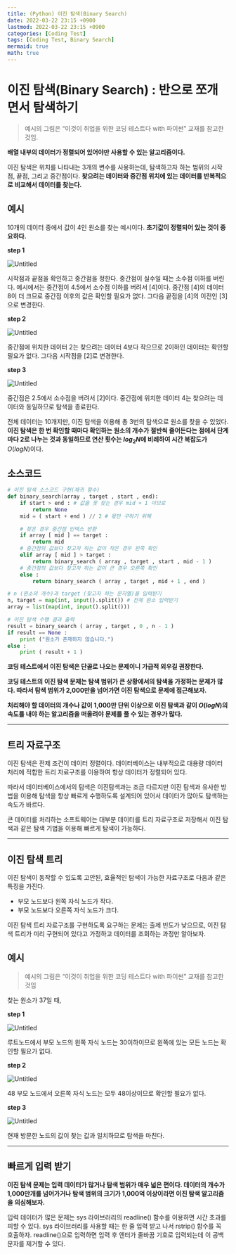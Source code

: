 ```yaml
---
title: (Python) 이진 탐색(Binary Search)
date: 2022-03-22 23:15 +0900
lastmod: 2022-03-22 23:15 +0900
categories: [Coding Test]
tags: [Coding Test, Binary Search]
mermaid: true
math: true
---
```


# 이진 탐색(Binary Search) : **반으로 쪼개면서 탐색하기**

> 예시의 그림은 “이것이 취업을 위한 코딩 테스트다 with 파이썬” 교재를 참고한 것임.
>

**배열 내부의 데이터가 정렬되어 있어야만 사용할 수 있는 알고리즘이다.** 

이진 탐색은 위치를 나타내는 3개의 변수를 사용하는데, 탐색하고자 하는 범위의 시작점, 끝점, 그리고 중간점이다. **찾으려는 데이터와 중간점 위치에 있는 데이터를 반복적으로 비교해서 데이터를 찾는다.**

## 예시

10개의 데이터 중에서 값이 4인 원소를 찾는 예시이다. **초기값이 정렬되어 있는 것이 중요하다.**

**step 1**

![Untitled](/assets/img/2022-03-22-binarySearch1/Untitled.png)

시작점과 끝점을 확인하고 중간점을 정한다. 중간점이 실수일 때는 소수점 이하를 버린다. 예시에서는 중간점이 4.5에서 소수점 이하를 버려서 [4]이다. 중간점 [4]의 데이터 8이 더 크므로 중간점 이후의 값은 확인할 필요가 없다. 그다음 끝점을 [4]의 이전인 [3]으로 변경한다.

**step 2**

![Untitled](/assets/img/2022-03-22-binarySearch1/Untitled%201.png)

중간점에 위치한 데이터 2는 찾으려는 데이터 4보다 작으므로 2이하인 데이터는 확인할 필요가 없다. 그다음 시작점을 [2]로 변경한다. 

**step 3**

![Untitled](/assets/img/2022-03-22-binarySearch1/Untitled%202.png)

중간점은 2.5에서 소수점을 버려서 [2]이다. 중간점에 위치한 데이터 4는 찾으려는 데이터와 동일하므로 탐색을 종료한다. 

전체 데이터는 10개지만, 이진 탐색을 이용해 총 3번의 탐색으로 원소를 찾을 수 있었다. **이진 탐색은 한 번 확인할 때마다 확인하는 원소의 개수가 절반씩 줄어든다는 점에서 단계마다 2로 나누는 것과 동일하므로 연산 횟수는 $log_2N$에 비례하여 시간 복잡도가** $O(logN)$이다. 

## 소스코드

```python
# 이진 탐색 소스코드 구현(재귀 함수)
def binary_search(array , target , start , end):
    if start > end : # 값을 못 찾는 경우 mid + 1 이므로
        return None 
    mid = ( start + end ) // 2 # 몫만 구하기 위해

    # 찾은 경우 중간점 인덱스 반환
    if array [ mid ] == target :
        return mid
    # 중간점의 값보다 찾고자 하는 값이 작은 경우 왼쪽 확인
    elif array [ mid ] > target :
        return binary_search ( array , target , start , mid - 1 ) 
    # 중간점의 값보다 찾고자 하는 값이 큰 경우 오른쪽 확인
    else :
        return binary_search ( array , target , mid + 1 , end )

# n (원소의 개수)과 target (찾고자 하는 문자열)을 입력받기
n, target = map(int, input().split()) # 전체 원소 입력받기
array = list(map(int, input().split()))

# 이진 탐색 수행 결과 출력
result = binary_search ( array , target , 0 , n - 1 )
if result == None :
    print ("원소가 존재하지 않습니다.")
else :
    print ( result + 1 )
```

**코딩 테스트에서 이진 탐색은 단골로 나오는 문제이니 가급적 외우길 권장한다.** 

**코딩 테스트의 이진 탐색 문제는 탐색 범위가 큰 상황에서의 탐색을 가정하는 문제가 많다. 따라서 탐색 범위가 2,000만을 넘어가면 이진 탐색으로 문제에 접근해보자.** 

**처리해야 할 데이터의 개수나 값이 1,000만 단위 이상으로 이진 탐색과 같이 $O(logN)$의 속도를 내야 하는 알고리즘을 떠올려야 문제를 풀 수 있는 경우가 많다.** 

---

## 트리 자료구조

이진 탐색은 전제 조건이 데이터 정렬이다. 데이터베이스는 내부적으로 대용량 데이터 처리에 적합한 트리 자료구조를 이용하여 항상 데이터가 정렬되어 있다. 

따라서 데이터베이스에서의 탐색은 이진탐색과는 조금 다르지만 이진 탐색과 유사한 방법을 이용해 탐색을 항상 빠르게 수행하도록 설계되어 있어서 데이터가 많아도 탐색하는 속도가 바르다.

큰 데이터를 처리하는 소프트웨어는 대부분 데이터를 트리 자료구조로 저장해서 이진 탐색과 같은 탐색 기법을 이용해 빠르게 탐색이 가능하다. 

---

## 이진 탐색 트리

이진 탐색이 동작할 수 있도록 고안된, 효율적인 탐색이 가능한 자료구조로 다음과 같은 특징을 가진다.

- 부모 노드보다 왼쪽 자식 노드가 작다.
- 부모 노드보다 오른쪽 자식 노드가 크다.

이진 탐색 트리 자료구조를 구현하도록 요구하는 문제는 출제 빈도가 낮으므로, 이진 탐색 트리가 미리 구현되어 있다고 가정하고 데이터를 조회하는 과정만 알아보자.

## 예시

> 예시의 그림은 “이것이 취업을 위한 코딩 테스트다 with 파이썬” 교재를 참고한 것임
>

찾는 원소가 37일 때,

**step 1**

![Untitled](/assets/img/2022-03-22-binarySearch1/Untitled%203.png)

루트노드에서 부모 노드의 왼쪽 자식 노드는 30이하이므로 왼쪽에 있는 모든 노드는 확인할 필요가 없다. 

**step 2**

![Untitled](/assets/img/2022-03-22-binarySearch1/Untitled%204.png)

48 부모 노드에서 오른쪽 자식 노드는 모두 48이상이므로 확인할 필요가 없다. 

**step 3**

![Untitled](/assets/img/2022-03-22-binarySearch1/Untitled%205.png)

현재 방문한 노드의 값이 찾는 값과 일치하므로 탐색을 마친다.

---

## 빠르게 입력 받기

**이진 탐색 문제는 입력 데이터가 많거나 탐색 범위가 매우 넓은 편이다. 데이터의 개수가 1,000만개를 넘어가거나 탐색 범위의 크기가 1,000억 이상이라면 이진 탐색 알고리즘을 의심해보자.**

입력 데이터가 많은 문제는 sys 라이브러리의 readline() 함수를 이용하면 시간 초과를 피할 수 있다. sys 라이브러리를 사용할 때는 한 줄 입력 받고 나서 rstrip() 함수를 꼭 호출하자. readline()으로 입력하면 입력 후 엔터가 줄바꿈 기호로 입력되는데 이 공백 문자를 제거할 수 있다.